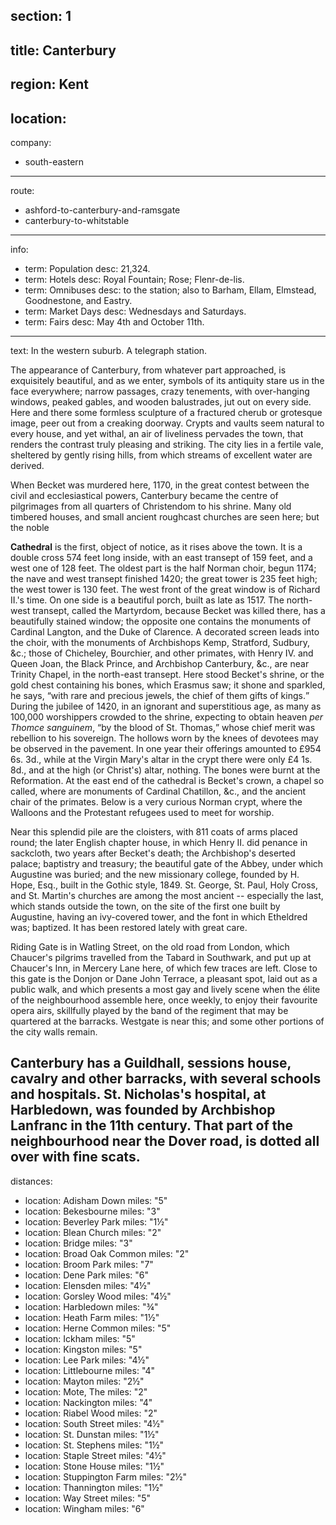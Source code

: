 section: 1
----
title: Canterbury
----
region: Kent
----
location: 
----
company:
- south-eastern
----
route:
- ashford-to-canterbury-and-ramsgate
- canterbury-to-whitstable
----
info:
- term: Population
  desc: 21,324.
- term: Hotels
  desc: Royal Fountain; Rose; Flenr-de-lis.
- term: Omnibuses
  desc: to the station; also to Barham, Ellam, Elmstead, Goodnestone, and Eastry.
- term: Market Days
  desc: Wednesdays and Saturdays.
- term: Fairs
  desc: May 4th and October 11th.
----
text: In the western suburb. A telegraph station.

The appearance of Canterbury, from whatever part approached, is exquisitely beautiful, and as we enter, symbols of its antiquity stare us in the face everywhere; narrow passages, crazy tenements, with over-hanging windows, peaked gables, and wooden balustrades, jut out on every side. Here and there some formless sculpture of a fractured cherub or grotesque image, peer out from a creaking doorway. Crypts and vaults seem natural to every house, and yet withal, an air of liveliness pervades the town, that renders the contrast truly pleasing and striking. The city lies in a fertile vale, sheltered by gently rising hills, from which streams of excellent water are derived.

When Becket was murdered here, 1170, in the great contest between the civil and ecclesiastical powers, Canterbury became the centre of pilgrimages from all quarters of Christendom to his shrine. Many old timbered houses, and small ancient roughcast churches are seen here; but the noble

**Cathedral** is the first, object of notice, as it rises above the town. It is a double cross 574 feet long inside, with an east transept of 159 feet, and a west one of 128 feet. The oldest part is the half Norman choir, begun 1174; the nave and west transept finished 1420; the great tower is 235 feet high; the west tower is 130 feet. The west front of the great window is of Richard II.'s time. On one side is a beautiful porch, built as late as 1517. The north-west transept, called the Martyrdom, because Becket was killed there, has a beautifully stained window; the opposite one contains the monuments of Cardinal Langton, and the Duke of Clarence. A decorated screen leads into the choir, with the monuments of Archbishops Kemp, Stratford, Sudbury, &c.; those of Chicheley, Bourchier, and other primates, with Henry IV. and Queen Joan, the Black Prince, and Archbishop Canterbury, &c., are near Trinity Chapel, in the north-east transept. Here stood Becket's shrine, or the gold chest containing his bones, which Erasmus saw; it shone and sparkled, he says, <q>with rare and precious jewels, the chief of them gifts of kings.</q> During the jubilee of 1420, in an ignorant and superstitious age, as many as 100,000 worshippers crowded to the shrine, expecting to obtain heaven *per Thomce sanguinem*, <q>by the blood of St. Thomas,</q> whose chief merit was rebellion to his sovereign. The hollows worn by the knees of devotees may be observed in the pavement. In one year their offerings amounted to £954 6s. 3d., while at the Virgin Mary's altar in the crypt there were only £4 1s. 8d., and at the high (or Christ's) altar, nothing. The bones were burnt at the Reformation. At the east end of the cathedral is Becket's crown, a chapel so called, where are monuments of Cardinal Chatillon, &c., and the ancient chair of the primates. Below is a very curious Norman crypt, where the Walloons and the Protestant refugees used to meet for worship.

Near this splendid pile are the cloisters, with 811 coats of arms placed round; the later English chapter house, in which Henry II. did penance in sackcloth, two years after Becket's death; the Archbishop's deserted palace; baptistry and treasury; the beautiful gate of the Abbey, under which Augustine was buried; and the new missionary college, founded by H. Hope, Esq., built in the Gothic style, 1849. St. George, St. Paul, Holy Cross, and St. Martin's churches are among the most ancient -- especially the last, which stands outside the town, on the site of the first one built by Augustine, having an ivy-covered tower, and the font in which Etheldred was; baptized. It has been restored lately with great care.

Riding Gate is in Watling Street, on the old road from London, which Chaucer's pilgrims travelled from the Tabard in Southwark, and put up at Chaucer's Inn, in Mercery Lane here, of which few traces are left. Close to this gate is the Donjon or Dane John Terrace, a pleasant spot, laid out as a public walk, and which presents a most gay and lively scene when the élite of the neighbourhood assemble here, once weekly, to enjoy their favourite opera airs, skillfully played by the band of the regiment that may be quartered at the barracks. Westgate is near this; and some other portions of the city walls remain.

Canterbury has a Guildhall, sessions house, cavalry and other barracks, with several schools and hospitals. St. Nicholas's hospital, at Harbledown, was founded by Archbishop Lanfranc in the 11th century. That part of the neighbourhood near the Dover road, is dotted all over with fine scats.
----
distances:
- location: Adisham Down
  miles: "5"
- location: Bekesbourne
  miles: "3"
- location: Beverley Park
  miles: "1½"
- location: Blean Church
  miles: "2"
- location: Bridge
  miles: "3"
- location: Broad Oak Common
  miles: "2"
- location: Broom Park
  miles: "7"
- location: Dene Park
  miles: "6"
- location: Elensden
  miles: "4½"
- location: Gorsley Wood
  miles: "4½"
- location: Harbledown
  miles: "¾"
- location: Heath Farm
  miles: "1½"
- location: Herne Common
  miles: "5"
- location: Ickham
  miles: "5"
- location: Kingston
  miles: "5"
- location: Lee Park
  miles: "4½"
- location: Littlebourne
  miles: "4"
- location: Mayton
  miles: "2½"
- location: Mote, The
  miles: "2"
- location: Nackington
  miles: "4"
- location: Riabel Wood
  miles: "2"
- location: South Street
  miles: "4½"
- location: St. Dunstan
  miles: "1½"
- location: St. Stephens
  miles: "1½"
- location: Staple Street
  miles: "4½"
- location: Stone House
  miles: "1½"
- location: Stuppington Farm
  miles: "2½"
- location: Thannington
  miles: "1½"
- location: Way Street
  miles: "5"
- location: Wingham
  miles: "6"
